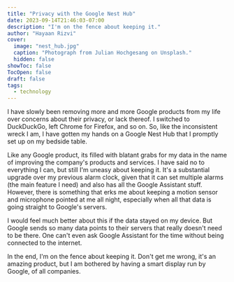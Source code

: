 ```yaml
---
title: "Privacy with the Google Nest Hub"
date: 2023-09-14T21:46:03-07:00
description: "I'm on the fence about keeping it."
author: "Hayaan Rizvi"
cover:
  image: "nest_hub.jpg"
  caption: "Photograph from Julian Hochgesang on Unsplash."
  hidden: false
showToc: false
TocOpen: false
draft: false
tags:
  - technology
---
```


I have slowly been removing more and more Google products from my life over concerns about their privacy, or lack thereof. I switched to DuckDuckGo, left Chrome for Firefox, and so on. So, like the inconsistent wreck I am, I have gotten my hands on a Google Nest Hub that I promptly set up on my bedside table.

Like any Google product, its filled with blatant grabs for my data in the name of improving the company's products and services. I have said no to everything I can, but still I'm uneasy about keeping it. It's a substantial upgrade over my previous alarm clock, given that it can set multiple alarms (the main feature I need) and also has all the Google Assistant stuff. However, there is something that erks me about keeping a motion sensor and microphone pointed at me all night, especially when all that data is going straight to Google's servers.

I would feel much better about this if the data stayed on my device. But Google sends so many data points to their servers that really doesn't need to be there. One can't even ask Google Assistant for the time without being connected to the internet.

In the end, I'm on the fence about keeping it. Don't get me wrong, it's an amazing product, but I am bothered by having a smart display run by Google, of all companies.